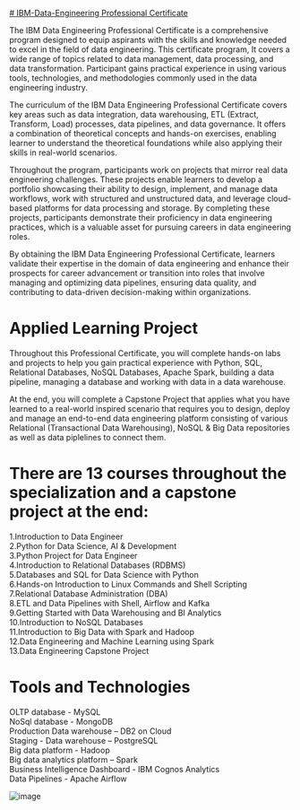 [# IBM-Data-Engineering Professional Certificate]([url](https://www.coursera.org/professional-certificates/ibm-data-engineer))

The IBM Data Engineering Professional Certificate is a comprehensive program designed to equip aspirants with the skills and knowledge needed to excel in the field of data engineering. This certificate program, It covers a wide range of topics related to data management, data processing, and data transformation. Participant gains practical experience in using various tools, technologies, and methodologies commonly used in the data engineering industry.

The curriculum of the IBM Data Engineering Professional Certificate covers key areas such as data integration, data warehousing, ETL (Extract, Transform, Load) processes, data pipelines, and data governance. It offers a combination of theoretical concepts and hands-on exercises, enabling learner to understand the theoretical foundations while also applying their skills in real-world scenarios.

Throughout the program, participants work on projects that mirror real data engineering challenges. These projects enable learners to develop a portfolio showcasing their ability to design, implement, and manage data workflows, work with structured and unstructured data, and leverage cloud-based platforms for data processing and storage. By completing these projects, participants demonstrate their proficiency in data engineering practices, which is a valuable asset for pursuing careers in data engineering roles.

By obtaining the IBM Data Engineering Professional Certificate, learners validate their expertise in the domain of data engineering and enhance their prospects for career advancement or transition into roles that involve managing and optimizing data pipelines, ensuring data quality, and contributing to data-driven decision-making within organizations.

# Applied Learning Project

Throughout this Professional Certificate, you will complete hands-on labs and projects to help you gain practical experience with Python, SQL, Relational Databases, NoSQL Databases, Apache Spark, building a data pipeline, managing a database and working with data in a data warehouse.

At the end, you will complete a Capstone Project that applies what you have learned to a real-world inspired scenario that requires you to design, deploy and manage an end-to-end data engineering platform consisting of various Relational (Transactional Data Warehousing), NoSQL & Big Data repositories as well as data piplelines to connect them.

# There are 13 courses throughout the specialization and a capstone project at the end:

1.Introduction to Data Engineer <br>
2.Python for Data Science, AI & Development <br>
3.Python Project for Data Engineer <br>
4.Introduction to Relational Databases (RDBMS) <br>
5.Databases and SQL for Data Science with Python <br>
6.Hands-on Introduction to Linux Commands and Shell Scripting <br>
7.Relational Database Administration (DBA) <br>
8.ETL and Data Pipelines with Shell, Airflow and Kafka <br>
9.Getting Started with Data Warehousing and BI Analytics <br>
10.Introduction to NoSQL Databases <br>
11.Introduction to Big Data with Spark and Hadoop <br>
12.Data Engineering and Machine Learning using Spark <br>
13.Data Engineering Capstone Project <br>

# Tools and Technologies
OLTP database - MySQL <br>
NoSql database - MongoDB <br>
Production Data warehouse – DB2 on Cloud <br>
Staging - Data warehouse – PostgreSQL <br>
Big data platform - Hadoop <br>
Big data analytics platform – Spark <br>
Business Intelligence Dashboard - IBM Cognos Analytics <br>
Data Pipelines - Apache Airflow <br>

![image](https://github.com/smitshah1920/IBM-Data-Engineering/assets/116938231/de69d4f0-4b72-49eb-8eef-e8e09b9fa762)

